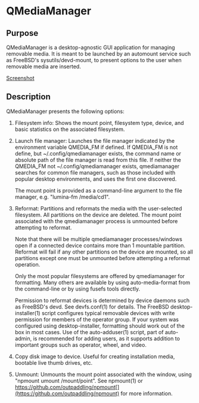 # QMediaManager

## Purpose

QMediaManager is a desktop-agnostic
GUI application for managing removable media.  It is
meant to be launched by an automount service such as FreeBSD's
sysutils/devd-mount, to present options to the user when removable media
are inserted.

[Screenshot](https://github.com/outpaddling/qmediamanager/blob/main/qmediamanager.png "Screenshot")

## Description

QMediaManager presents the following options:

1.  Filesystem info: Shows the mount point, filesystem type, device, and
    basic statistics on the associated filesystem.

2.  Launch file manager: Launches the file manager indicated by the
    environment variable QMEDIA_FM if defined.  If QMEDIA_FM is not define,
    but ~/.config/qmediamanager exists, the command name or absolute path
    of the file manager is read from this file.  If neither the QMEDIA_FM
    not ~/.config/qmediamanager exists, qmediamanager searches for common
    file managers, such as those included with popular desktop
    environments, and uses the first one discovered.

    The mount point is provided as a command-line argument to the file
    manager, e.g. "lumina-fm /media/cd1".

3.  Reformat: Partitions and reformats the media with the user-selected
    filesystem.  All partitions on the device are deleted.  The mount point
    associated with the qmediamanager process is unmounted before
    attempting to reformat.

    Note that there will be multiple qmediamanager processes/windows open
    if a connected device contains more than 1 mountable partition.
    Reformat will fail if any other partitions on the device are mounted,
    so all partitions except one must be unmounted before attempting a
    reformat operation.

    Only the most popular filesystems are offered by qmediamanager for
    formatting.  Many others are available by using auto-media-format
    from the command-line or by using fusefs tools directly.

    Permission to reformat devices is determined by device daemons such as
    FreeBSD's devd.  See devfs.conf(1) for details.  The FreeBSD desktop-
    installer(1) script configures typical removable devices with write
    permission for members of the operator group.  If your system was
    configured using desktop-installer, formatting should work out of the
    box in most cases.  Use of the auto-adduser(1) script, part of auto-
    admin, is recommended for adding users, as it supports addition to
    important groups such as operator, wheel, and video.

4.  Copy disk image to device.  Useful for creating installation media,
    bootable live thumb drives, etc.

5.  Unmount: Unmounts the mount point associated with the window, using
    "npmount umount /mount/point".  See npmount(1) or
    https://github.com/outpaddling/npmount[](https://github.com/outpaddling/npmount)
    for more information.

